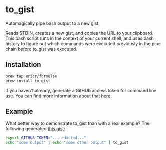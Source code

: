 # to_gist

Automagically pipe bash output to a new gist.

Reads STDIN, creates a new gist, and copies the URL to your clipboard.
This bash script runs in the context of your current shell, and uses
bash history to figure out which commands were executed previously
in the pipe chain before to\_gist was executed.

## Installation

```bash
brew tap ericr/formulae
brew install to_gist
```

If you haven't already, generate a GitHUb access token for command line
use. You can find more information about that [here](https://help.github.com/articles/creating-an-access-token-for-command-line-use/).

## Example

What better way to demonstrate to\_gist than with a real example? The
following generated [this gist](https://gist.github.com/91fe774c9a174befb7a1):

```bash
export GITHUB_TOKEN="...redacted..."
echo "some output" | echo "some other output" | to_gist
```
